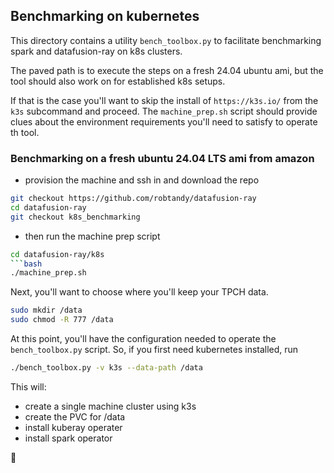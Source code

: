 ## Benchmarking on kubernetes

This directory contains a utility `bench_toolbox.py` to facilitate benchmarking spark and datafusion-ray on k8s clusters.

The paved path is to execute the steps on a fresh 24.04 ubuntu ami, but the tool should also work on for established k8s setups.

If that is the case you'll want to skip the install of `https://k3s.io/` from the `k3s` subcommand and proceed. The `machine_prep.sh` script should provide clues about the environment requirements you'll need to satisfy to operate th tool.

### Benchmarking on a fresh ubuntu 24.04 LTS ami from amazon

- provision the machine and ssh in and download the repo

```bash
git checkout https://github.com/robtandy/datafusion-ray
cd datafusion-ray
git checkout k8s_benchmarking
```

- then run the machine prep script

````bash
cd datafusion-ray/k8s
```bash
./machine_prep.sh
````

Next, you'll want to choose where you'll keep your TPCH data.

```bash
sudo mkdir /data
sudo chmod -R 777 /data
```

At this point, you'll have the configuration needed to operate the `bench_toolbox.py` script. So, if you first need kubernetes installed, run

```bash
./bench_toolbox.py -v k3s --data-path /data
```

This will:

- create a single machine cluster using k3s
- create the PVC for /data
- install kuberay operater
- install spark operator


